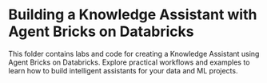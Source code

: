 # Building a Knowledge Assistant with Agent Bricks on Databricks

This folder contains labs and code for creating a Knowledge Assistant using Agent Bricks on Databricks. Explore practical workflows and examples to learn how to build intelligent assistants for your data and ML projects.